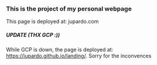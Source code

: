 ### This is the project of my personal webpage

This page is deployed at: jupardo.com

##### UPDATE (THX GCP :))

While GCP is down, the page is deployed at: https://jupardo.github.io/landing/. Sorry for the inconvences